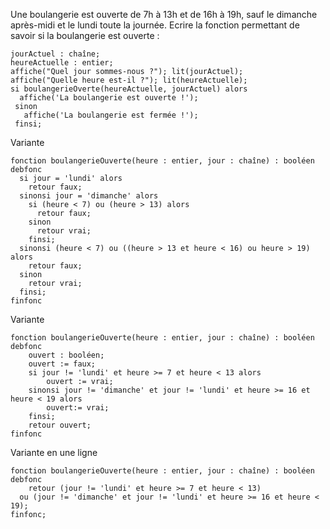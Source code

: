 Une boulangerie est ouverte de 7h à 13h et de 16h à 19h, sauf le dimanche après-midi et le lundi toute la journée. Ecrire la fonction permettant de savoir si la boulangerie est ouverte : 
```
jourActuel : chaîne;
heureActuelle : entier;
affiche("Quel jour sommes-nous ?"); lit(jourActuel);
affiche("Quelle heure est-il ?"); lit(heureActuelle);
si boulangerieOverte(heureActuelle, jourActuel) alors
  affiche('La boulangerie est ouverte !');
 sinon
   affiche('La boulangerie est fermée !');
 finsi;
```
Variante 
```
fonction boulangerieOuverte(heure : entier, jour : chaîne) : booléen
debfonc
  si jour = 'lundi' alors
    retour faux;
  sinonsi jour = 'dimanche' alors
  	si (heure < 7) ou (heure > 13) alors
  	  retour faux;
  	sinon
  	  retour vrai;
  	finsi;
  sinonsi (heure < 7) ou ((heure > 13 et heure < 16) ou heure > 19) alors
    retour faux;
  sinon
    retour vrai;
  finsi;
finfonc
```
Variante
```
fonction boulangerieOuverte(heure : entier, jour : chaîne) : booléen
debfonc
	ouvert : booléen;
	ouvert := faux;
	si jour != 'lundi' et heure >= 7 et heure < 13 alors
		ouvert := vrai;
	sinonsi jour != 'dimanche' et jour != 'lundi' et heure >= 16 et heure < 19 alors
		ouvert:= vrai;
	finsi;
	retour ouvert;
finfonc
```
Variante en une ligne

```
fonction boulangerieOuverte(heure : entier, jour : chaîne) : booléen
debfonc
	retour (jour != 'lundi' et heure >= 7 et heure < 13) 
  ou (jour != 'dimanche' et jour != 'lundi' et heure >= 16 et heure < 19);
finfonc;
```
